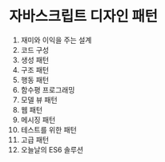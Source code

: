 # 자바스크립트 디자인 패턴

1. 재미와 이익을 주는 설계
2. 코드 구성
3. 생성 패턴
4. 구조 패턴
5. 행동 패턴
6. 함수평 프로그래밍
7. 모델 뷰 패턴
8. 웹 패턴
9. 메시징 패턴
10. 테스트를 위한 패턴
11. 고급 패턴
12. 오늘날의 ES6 솔루션
